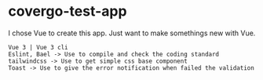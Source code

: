 # covergo-test-app
I chose Vue to create this app. Just want to make somethings new with Vue.
```
Vue 3 | Vue 3 cli
Eslint, Bael -> Use to compile and check the coding standard
tailwindcss -> Use to get simple css base component
Toast -> Use to give the error notification when failed the validation